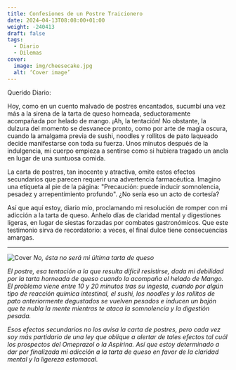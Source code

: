 ```yaml
---
title: Confesiones de un Postre Traicionero
date: 2024–04-13T08:08:00+01:00
weight: -240413
draft: false
tags:
  - Diario
  - Dilemas
cover:
  image: img/cheesecake.jpg
  alt: ‘Cover image’
---
```


Querido Diario:

Hoy, como en un cuento malvado de postres encantados, sucumbí una vez más a la sirena de la tarta de queso horneada, seductoramente acompañada por helado de mango. ¡Ah, la tentación! No obstante, la dulzura del momento se desvanece pronto, como por arte de magia oscura, cuando la amalgama previa de sushi, noodles y rollitos de pato laqueado decide manifestarse con toda su fuerza. Unos minutos después de la indulgencia, mi cuerpo empieza a sentirse como si hubiera tragado un ancla en lugar de una suntuosa comida.

La carta de postres, tan inocente y atractiva, omite estos efectos secundarios que parecen requerir una advertencia farmacéutica. Imagino una etiqueta al pie de la página: "Precaución: puede inducir somnolencia, pesadez y arrepentimiento profundo". ¿No sería eso un acto de cortesía?

Así que aquí estoy, diario mío, proclamando mi resolución de romper con mi adicción a la tarta de queso. Anhelo días de claridad mental y digestiones ligeras, en lugar de siestas forzadas por combates gastronómicos. Que este testimonio sirva de recordatorio: a veces, el final dulce tiene consecuencias amargas.

---
![Cover](/img/therealcheesecake.jpg)
*No, ésta no será mi última tarta de queso* 

*El postre, esa tentación a la que resulta dificil resistirse, dada mi debilidad por la tarta horneada de queso cuando la acompaña el helado de Mango. El problema viene entre 10 y 20 minutos tras su ingesta, cuando por algún tipo de reacción química intestinal, el sushi, los noodles y los rollitos de pato anteriormente degustados se vuelven pesados e inducen un bajón que te nubla la mente mientras te ataca la somnolencia y la digestión pesada.* 

*Esos efectos secundarios no los avisa la carta de postres, pero cada vez soy más partidario de una ley que oblique a alertar de tales efectos tal cuál los prospectos del Omeprazol o la Aspirina. Así que estoy determinado a dar por finalizada mi adicción a la tarta de queso en favor de la claridad mental y la ligereza estomacal.*